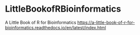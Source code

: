 # LittleBookofRBioinformatics
A Little Book of R for Bioinformatics
https://a-little-book-of-r-for-bioinformatics.readthedocs.io/en/latest/index.html
